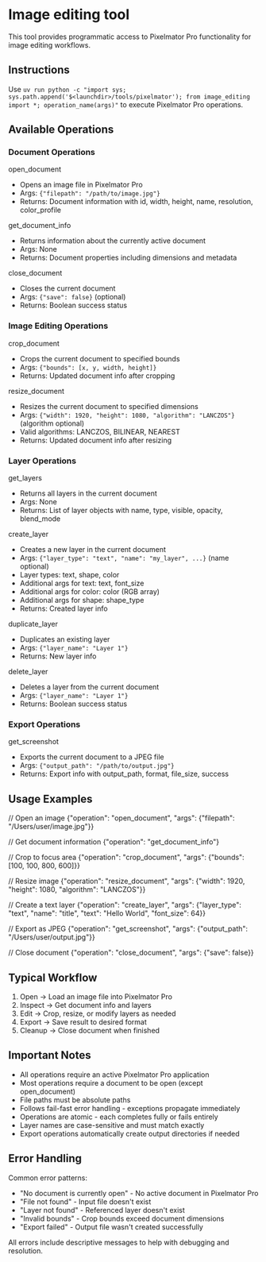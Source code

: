 # Image editing tool

This tool provides programmatic access to Pixelmator Pro functionality for image editing workflows.

## Instructions

Use `uv run python -c "import sys; sys.path.append('$<launchdir>/tools/pixelmator'); from image_editing import *; operation_name(args)"` to execute Pixelmator Pro operations.

## Available Operations

### Document Operations

open_document

- Opens an image file in Pixelmator Pro
- Args: `{"filepath": "/path/to/image.jpg"}`
- Returns: Document information with id, width, height, name, resolution, color_profile

get_document_info  

- Returns information about the currently active document
- Args: None
- Returns: Document properties including dimensions and metadata

close_document

- Closes the current document
- Args: `{"save": false}` (optional)
- Returns: Boolean success status

### Image Editing Operations

crop_document

- Crops the current document to specified bounds
- Args: `{"bounds": [x, y, width, height]}`
- Returns: Updated document info after cropping

resize_document

- Resizes the current document to specified dimensions  
- Args: `{"width": 1920, "height": 1080, "algorithm": "LANCZOS"}` (algorithm optional)
- Valid algorithms: LANCZOS, BILINEAR, NEAREST
- Returns: Updated document info after resizing

### Layer Operations

get_layers

- Returns all layers in the current document
- Args: None
- Returns: List of layer objects with name, type, visible, opacity, blend_mode

create_layer

- Creates a new layer in the current document
- Args: `{"layer_type": "text", "name": "my_layer", ...}` (name optional)
- Layer types: text, shape, color
- Additional args for text: text, font_size
- Additional args for color: color (RGB array)
- Additional args for shape: shape_type
- Returns: Created layer info

duplicate_layer

- Duplicates an existing layer
- Args: `{"layer_name": "Layer 1"}`
- Returns: New layer info

delete_layer

- Deletes a layer from the current document
- Args: `{"layer_name": "Layer 1"}`
- Returns: Boolean success status

### Export Operations

get_screenshot

- Exports the current document to a JPEG file
- Args: `{"output_path": "/path/to/output.jpg"}`
- Returns: Export info with output_path, format, file_size, success

## Usage Examples

<examples>
// Open an image
{"operation": "open_document", "args": {"filepath": "/Users/user/image.jpg"}}

// Get document information
{"operation": "get_document_info"}

// Crop to focus area
{"operation": "crop_document", "args": {"bounds": [100, 100, 800, 600]}}

// Resize image
{"operation": "resize_document", "args": {"width": 1920, "height": 1080, "algorithm": "LANCZOS"}}

// Create a text layer
{"operation": "create_layer", "args": {"layer_type": "text", "name": "title", "text": "Hello World", "font_size": 64}}

// Export as JPEG
{"operation": "get_screenshot", "args": {"output_path": "/Users/user/output.jpg"}}

// Close document
{"operation": "close_document", "args": {"save": false}}
</examples>

## Typical Workflow

1. Open → Load an image file into Pixelmator Pro
2. Inspect → Get document info and layers
3. Edit → Crop, resize, or modify layers as needed
4. Export → Save result to desired format
5. Cleanup → Close document when finished

## Important Notes

- All operations require an active Pixelmator Pro application
- Most operations require a document to be open (except open_document)
- File paths must be absolute paths
- Follows fail-fast error handling - exceptions propagate immediately
- Operations are atomic - each completes fully or fails entirely
- Layer names are case-sensitive and must match exactly
- Export operations automatically create output directories if needed

## Error Handling

Common error patterns:

- "No document is currently open" - No active document in Pixelmator Pro
- "File not found" - Input file doesn't exist  
- "Layer not found" - Referenced layer doesn't exist
- "Invalid bounds" - Crop bounds exceed document dimensions
- "Export failed" - Output file wasn't created successfully

All errors include descriptive messages to help with debugging and resolution.
